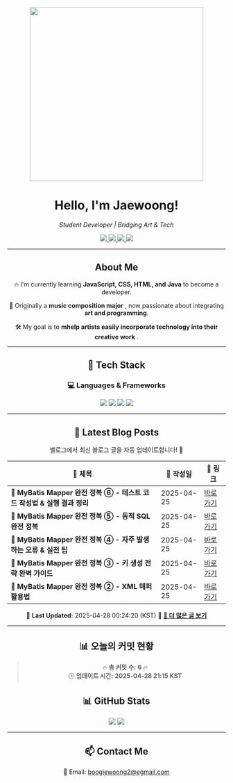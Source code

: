 
<div align="center">
  <img src="https://github.com/Jaewoong-Hwang/Jaewoong-Hwang/blob/main/Character.gif" width="400">
<h1 align="center" font-weight="bold">Hello, I'm Jaewoong! </h1>

<p align="center"><em>Student Developer | Bridging Art & Tech</em></p>

<p align="center">
  <a href="https://github.com/Jaewoong-Hwang">
    <img src="https://img.shields.io/github/followers/Jaewoong-Hwang?label=Follow&style=social" />
  </a>
  <a href="https://velog.io/@mypalebluedot29/posts">
    <img src="https://img.shields.io/badge/Velog-20C997?style=flat-square&logo=velog&logoColor=white"/>
  </a>
  <a href="https://www.youtube.com/@boogiewoong2819">
    <img src="https://img.shields.io/badge/YouTube-FF0000?style=flat-square&logo=youtube&logoColor=white"/>
  </a>
  <a href="https://www.instagram.com/boogie_woong2">
    <img src="https://img.shields.io/badge/Instagram-E4405F?style=flat-square&logo=instagram&logoColor=white"/>
  </a>
</p>

---

## About Me
 <p>🔥 I'm currently learning <strong>JavaScript, CSS, HTML, and Java</strong> to become a developer.</p>
 <p>🎨 Originally a <strong>music composition major</strong> , now passionate about integrating <strong>art and programming</strong>.</p>
 <p>🛠 My goal is to <strong>mhelp artists easily incorporate technology into their creative work</strong> .</p>

---

## 🚀 Tech Stack
### 💻 Languages & Frameworks
<p>
  <img src="https://img.shields.io/badge/JavaScript-F7DF1E?style=for-the-badge&logo=javascript&logoColor=black"/>
  <img src="https://img.shields.io/badge/CSS3-1572B6?style=for-the-badge&logo=css3&logoColor=white"/>
  <img src="https://img.shields.io/badge/HTML5-E34F26?style=for-the-badge&logo=html5&logoColor=white"/>
  <img src="https://img.shields.io/badge/Java-007396?style=for-the-badge&logo=java&logoColor=white"/>
</p>

---



## 📝 Latest Blog Posts
 벨로그에서 최신 블로그 글을 자동 업데이트합니다! 🚀

<!-- BLOG-POST-LIST:START -->
| 📝 제목 | 📅 작성일 | 🔗 링크 |
|---------|------------------|---------|
| **📌 MyBatis Mapper 완전 정복 ⑥ - 테스트 코드 작성법 & 실행 결과 정리** | 2025-04-25 | [바로가기](https://velog.io/@mypalebluedot29/MyBatis-Mapper-완전-정복-테스트-코드-작성법-실행-결과-정리-c84oi900) |
| **📌 MyBatis Mapper 완전 정복 ⑤ - 동적 SQL 완전 정복** | 2025-04-25 | [바로가기](https://velog.io/@mypalebluedot29/MyBatis-Mapper-완전-정복-동적-SQL-완전-정복-ev0kmjc4) |
| **📌 MyBatis Mapper 완전 정복 ④ - 자주 발생하는 오류 & 실전 팁** | 2025-04-25 | [바로가기](https://velog.io/@mypalebluedot29/MyBatis-Mapper-완전-정복-자주-발생하는-오류-실전-팁-iajos87c) |
| **📌 MyBatis Mapper 완전 정복 ③ - 키 생성 전략 완벽 가이드** | 2025-04-25 | [바로가기](https://velog.io/@mypalebluedot29/MyBatis-Mapper-완전-정복-키-생성-전략-완벽-가이드-rqteyhxp) |
| **📌 MyBatis Mapper 완전 정복 ② - XML 매퍼 활용법** | 2025-04-25 | [바로가기](https://velog.io/@mypalebluedot29/MyBatis-Mapper-완전-정복-XML-매퍼-활용법) |

📅 **Last Updated:** 2025-04-28 00:24:20 (KST)
🔗 **[📖 더 많은 글 보기](https://velog.io/@mypalebluedot29)**
<!-- BLOG-POST-LIST:END -->




---



























































































































































































































































































































































































































































































































































































































## 📊 오늘의 커밋 현황
> 🔥 **총 커밋 수:** **6** 🔥  
> 🕒 **업데이트 시간:** **2025-04-28 21:15 KST**

## 📊 GitHub Stats
<p align="center">
  <img src="https://github-readme-stats.vercel.app/api?username=Jaewoong-Hwang&show_icons=true&theme=tokyonight"/>
  <img src="https://github-readme-streak-stats.herokuapp.com/?user=Jaewoong-Hwang&theme=tokyonight"/>
</p>


---

## 📫 Contact Me
 📧 Email: boogiewoong2@egmail.com 

</div>





